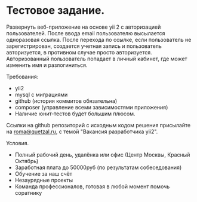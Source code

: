 Тестовое задание.
=================
Развернуть веб-приложение на основе yii 2 с авторизацией пользователей. 
После ввода email пользователю высылается одноразовая ссылка. После перехода по ссылке, если пользователь не зарегистрирован, создается учетная запись и пользователь авторизуется, в противном случае просто авторизуется.
Авторизованный пользователь попадает в личный кабинет, где может изменить имя и разлогиниться. 

Требования:

- yii2
- mysql с миграциями
- github (история коммитов обязательна)
- composer (управление всеми зависимостями приложения) 
- Наличие юнит-тестов будет большим плюсом.

Ссылки на github репозиторий с исходным кодом решения присылайте на roma@quetzal.ru, с темой "Вакансия разработчика yii2".

Условия.

- Полный рабочий день, удалёнка или офис (Центр Москвы, Красный Октябрь)
- Заработная плата до 50000руб (по результатам собеседования)
- Обучение за наш счёт
- Незаурядные проекты
- Команда профессионалов, готовая в любой момент помочь соратнику

